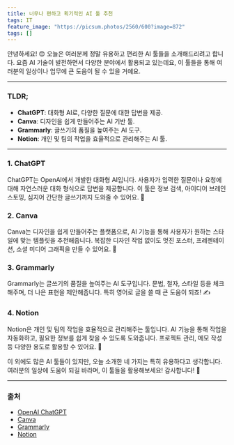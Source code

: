 ```yaml
---
title: 너무나 편하고 획기적인 AI 툴 추천
tags: IT
feature_image: "https://picsum.photos/2560/600?image=872"
tags: []
---
```


안녕하세요! 😊 오늘은 여러분께 정말 유용하고 편리한 AI 툴들을 소개해드리려고 합니다. 요즘 AI 기술이 발전하면서 다양한 분야에서 활용되고 있는데요, 이 툴들을 통해 여러분의 일상이나 업무에 큰 도움이 될 수 있을 거예요.

---

### TLDR;
- **ChatGPT**: 대화형 AI로, 다양한 질문에 대한 답변을 제공.
- **Canva**: 디자인을 쉽게 만들어주는 AI 기반 툴.
- **Grammarly**: 글쓰기의 품질을 높여주는 AI 도구.
- **Notion**: 개인 및 팀의 작업을 효율적으로 관리해주는 AI 툴.

---

### 1. ChatGPT
ChatGPT는 OpenAI에서 개발한 대화형 AI입니다. 사용자가 입력한 질문이나 요청에 대해 자연스러운 대화 형식으로 답변을 제공합니다. 이 툴은 정보 검색, 아이디어 브레인스토밍, 심지어 간단한 글쓰기까지 도와줄 수 있어요. 🤖

### 2. Canva
Canva는 디자인을 쉽게 만들어주는 플랫폼으로, AI 기능을 통해 사용자가 원하는 스타일에 맞는 템플릿을 추천해줍니다. 복잡한 디자인 작업 없이도 멋진 포스터, 프레젠테이션, 소셜 미디어 그래픽을 만들 수 있어요. 🎨

### 3. Grammarly
Grammarly는 글쓰기의 품질을 높여주는 AI 도구입니다. 문법, 철자, 스타일 등을 체크해주며, 더 나은 표현을 제안해줍니다. 특히 영어로 글을 쓸 때 큰 도움이 되죠! ✍️

### 4. Notion
Notion은 개인 및 팀의 작업을 효율적으로 관리해주는 툴입니다. AI 기능을 통해 작업을 자동화하고, 필요한 정보를 쉽게 찾을 수 있도록 도와줍니다. 프로젝트 관리, 메모 작성 등 다양한 용도로 활용할 수 있어요. 📅

이 외에도 많은 AI 툴들이 있지만, 오늘 소개한 네 가지는 특히 유용하다고 생각합니다. 여러분의 일상에 도움이 되길 바라며, 이 툴들을 활용해보세요! 감사합니다! 🙏

---

### 출처
- [OpenAI ChatGPT](https://openai.com/chatgpt)
- [Canva](https://www.canva.com)
- [Grammarly](https://www.grammarly.com)
- [Notion](https://www.notion.so)